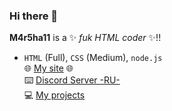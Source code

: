 ### Hi there 👋

**M4r5ha11** is a ✨ _fuk HTML coder_ ✨!! 

- `HTML` (Full), `CSS` (Medium), `node.js`
<br>🌐 [My site](https://m4r5ha11.ml) 🌐
<br>⌨️ [Discord Server -RU-](https://discord.gg/TkxUTsE)
<br>💻 [My projects](https://m4r5ha11.ml/projects)


